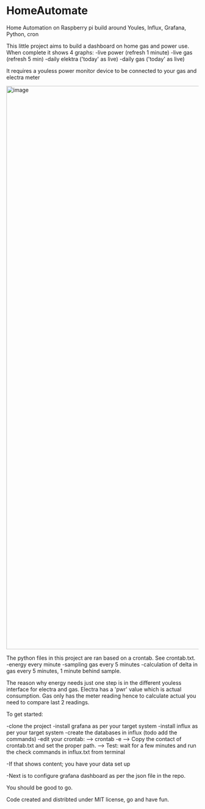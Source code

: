 # HomeAutomate
Home Automation on Raspberry pi build around Youles, Influx, Grafana, Python, cron

This little project aims to build a dashboard on home gas and power use. When complete it shows 4 graphs:
-live power (refresh 1 minute)
-live gas (refresh 5 min)
-daily elektra ('today' as live)
-daily gas ('today' as live)

It requires a youless power monitor device to be connected to your gas and electra meter

<img width="1473" alt="image" src="https://user-images.githubusercontent.com/34219584/198372407-6ebea8fd-ed9b-4717-8266-c5d42ebc67f6.png">


The python files in this project are ran based on a crontab. See crontab.txt. 
-energy every minute
-sampling gas every 5 minutes
-calculation of delta in gas every 5 minutes, 1 minute behind sample.

The reason why energy needs just one step is in the different youless interface for electra and gas. Electra has a 'pwr' value which is actual consumption. Gas only has the meter reading hence to calculate actual you need to compare last 2 readings.

To get started:

-clone the project
-install grafana as per your target system
-install influx as per your target system
-create the databases in influx (todo add the commands)
-edit your crontab:
--> crontab -e
--> Copy the contact of crontab.txt and set the proper path.
--> Test: wait for a few minutes and run the check commands in influx.txt from terminal

-If that shows content; you have your data set up

-Next is to configure grafana dashboard as per the json file in the repo.

You should be good to go.

Code created and distribted under MIT license, go and have fun.


